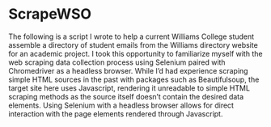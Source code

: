 # ScrapeWSO

The following is a script I wrote to help a current Williams College student assemble a directory of student emails from the Williams directory website for an academic project. I took this opportunity to familiarize myself with the web scraping data collection process using Selenium paired with Chromedriver as a headless browser. While I’d had experience scraping simple HTML sources in the past with packages such as Beautifulsoup, the target site here uses Javascript, rendering it unreadable to simple HTML scraping methods as the source itself doesn’t contain the desired data elements. Using Selenium with a headless browser allows for direct interaction with the page elements rendered through Javascript. 
